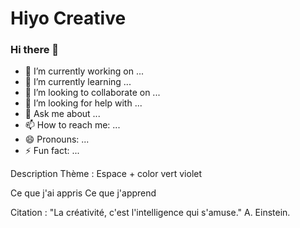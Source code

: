 <p align="center"><h1>Hiyo Creative</h1></p>

### Hi there 👋

-   🔭 I’m currently working on ...
-   🌱 I’m currently learning ...
-   👯 I’m looking to collaborate on ...
-   🤔 I’m looking for help with ...
-   💬 Ask me about ...
-   📫 How to reach me: ...
-   😄 Pronouns: ...
-   ⚡ Fun fact: ...

Description
Thème : Espace + color vert violet

Ce que j'ai appris
Ce que j'apprend

Citation :
"La créativité, c'est l'intelligence qui s'amuse." A. Einstein.

